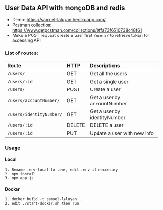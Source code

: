 ## User Data API with mongoDB and redis

- Demo: https://samuel-laluyan.herokuapp.com/
- Postman collection: https://www.getpostman.com/collections/0ffa73f6510738c48f61
- Make a POST request create a user first `/users/` to retrieve token for accessing API

### List of routes:

| Route                         | HTTP    | Descriptions                    |
| :-------------------------    | :------ | :------------------------------ |
| `/users/`                     | GET     | Get all the users               |
| `/users/:id`                  | GET     | Get a single user               |
| `/users/`                     | POST    | Create a user                   |
| `/users/accountNumber/`       | GET     | Get a user by accountNumber     |
| `/users/identityNumber/`      | GET     | Get a  user by identityNumber   |
| `/users/:id`                  | DELETE  | DELETE a user                   |
| `/users/:id`                  | PUT     | Update a user with new info     |


### Usage
#### Local
```
1. Rename .env-local to .env, edit .env if neccesary
2. npm install
3. npm app.js

```

#### Docker
```
1. docker build -t samuel-laluyan .
2. edit ./start-docker.sh then run
```
